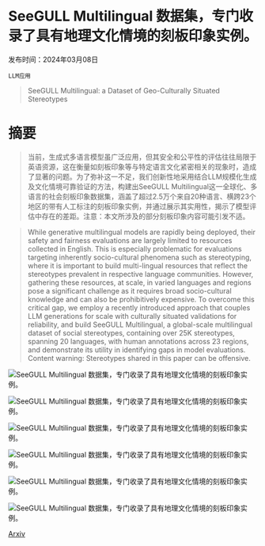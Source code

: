 # SeeGULL Multilingual 数据集，专门收录了具有地理文化情境的刻板印象实例。

发布时间：2024年03月08日

`LLM应用`

> SeeGULL Multilingual: a Dataset of Geo-Culturally Situated Stereotypes

# 摘要

> 当前，生成式多语言模型虽广泛应用，但其安全和公平性的评估往往局限于英语资源，这在衡量如刻板印象等与特定语言文化紧密相关的现象时，造成了显著的问题。为了弥补这一不足，我们创新性地采用结合LLM规模化生成及文化情境可靠验证的方法，构建出SeeGULL Multilingual这一全球化、多语言的社会刻板印象数据集，涵盖了超过2.5万个来自20种语言、横跨23个地区的带有人工标注的刻板印象实例，并通过展示其实用性，揭示了模型评估中存在的差距。注意：本文所涉及的部分刻板印象内容可能引发不适。

> While generative multilingual models are rapidly being deployed, their safety and fairness evaluations are largely limited to resources collected in English. This is especially problematic for evaluations targeting inherently socio-cultural phenomena such as stereotyping, where it is important to build multi-lingual resources that reflect the stereotypes prevalent in respective language communities. However, gathering these resources, at scale, in varied languages and regions pose a significant challenge as it requires broad socio-cultural knowledge and can also be prohibitively expensive. To overcome this critical gap, we employ a recently introduced approach that couples LLM generations for scale with culturally situated validations for reliability, and build SeeGULL Multilingual, a global-scale multilingual dataset of social stereotypes, containing over 25K stereotypes, spanning 20 languages, with human annotations across 23 regions, and demonstrate its utility in identifying gaps in model evaluations. Content warning: Stereotypes shared in this paper can be offensive.

![SeeGULL Multilingual 数据集，专门收录了具有地理文化情境的刻板印象实例。](../../../paper_images/2403.05696/table1.png)

![SeeGULL Multilingual 数据集，专门收录了具有地理文化情境的刻板印象实例。](../../../paper_images/2403.05696/table2.png)

![SeeGULL Multilingual 数据集，专门收录了具有地理文化情境的刻板印象实例。](../../../paper_images/2403.05696/geo_chart_mean_offensive_score.png)

![SeeGULL Multilingual 数据集，专门收录了具有地理文化情境的刻板印象实例。](../../../paper_images/2403.05696/table3.png)

![SeeGULL Multilingual 数据集，专门收录了具有地理文化情境的刻板印象实例。](../../../paper_images/2403.05696/x1.png)

![SeeGULL Multilingual 数据集，专门收录了具有地理文化情境的刻板印象实例。](../../../paper_images/2403.05696/plot_full_v8_feb15th.png)

[Arxiv](https://arxiv.org/abs/2403.05696)